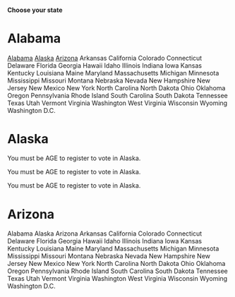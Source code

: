 #### Choose your state

# Alabama
[Alabama](#alabama) [Alaska](#alaska) [Arizona](#arizona) Arkansas California Colorado Connecticut Delaware Florida Georgia Hawaii 
Idaho Illinois Indiana Iowa Kansas Kentucky Louisiana Maine Maryland Massachusetts Michigan 
Minnesota Mississippi Missouri Montana Nebraska Nevada New Hampshire New Jersey New Mexico 
New York North Carolina North Dakota Ohio Oklahoma Oregon Pennsylvania Rhode Island South 
Carolina South Dakota Tennessee Texas Utah Vermont Virginia Washington West Virginia Wisconsin 
Wyoming Washington D.C.

# Alaska
You must be AGE to register to vote in Alaska.

You must be AGE to register to vote in Alaska.

You must be AGE to register to vote in Alaska.

# Arizona
Alabama Alaska Arizona Arkansas California Colorado Connecticut Delaware Florida Georgia Hawaii 
Idaho Illinois Indiana Iowa Kansas Kentucky Louisiana Maine Maryland Massachusetts Michigan 
Minnesota Mississippi Missouri Montana Nebraska Nevada New Hampshire New Jersey New Mexico 
New York North Carolina North Dakota Ohio Oklahoma Oregon Pennsylvania Rhode Island South 
Carolina South Dakota Tennessee Texas Utah Vermont Virginia Washington West Virginia Wisconsin 
Wyoming Washington D.C.

